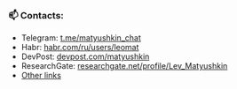 ### 📫 Contacts: 
* Telegram: [t.me/matyushkin_chat](https://t.me/matyushkin_chat)
* Habr: [habr.com/ru/users/leomat](https://habr.com/ru/users/leomat/)
* DevPost: [devpost.com/matyushkin](https://devpost.com/matyushkin)
* ResearchGate: [researchgate.net/profile/Lev_Matyushkin](https://www.researchgate.net/profile/Lev_Matyushkin)
* [Other links](https://matyushkin.github.io/links/)
